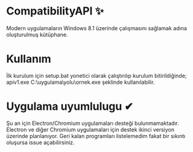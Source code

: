 # CompatibilityAPI ✨
Modern uygulamaların Windows 8.1 üzerinde çalışmasını sağlamak adına oluşturulmuş kütüphane. 

# Kullanım
İlk kurulum için setup.bat yonetici olarak çalıştırılıp kurulum bitirildiğinde;
apiv1.exe C:\uygulama\yolu\ornek.exe
şeklinde kullanılabilir.

# Uygulama uyumlulugu ✔
Şu an için Electron/Chromium uygulamaları desteği bulunmamaktadır.
Electron ve diğer Chromium uygulamaları için destek ikinci versiyon üzerinde planlanıyor.
Geri kalan programları listelemedim fakat bir sıkıntı oluşursa issue açabilirsiniz.
